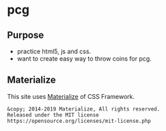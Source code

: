 # pcg
## Purpose
- practice html5, js and css.
- want to create easy way to throw coins for pcg.

## Materialize
This site uses [Materialize](https://materializecss.com/) of CSS Framework.

```
&copy; 2014-2019 Materialize, All rights reserved.
Released under the MIT license
https://opensource.org/licenses/mit-license.php
```

